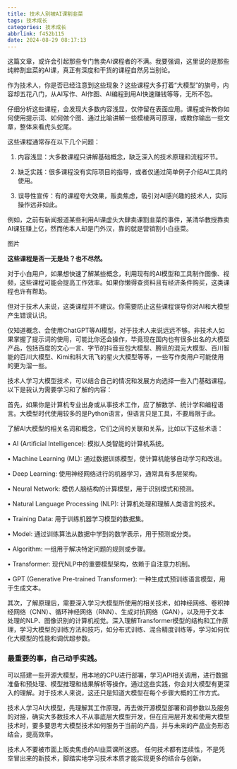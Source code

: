 ```yaml
---
title: 技术人别被AI课割韭菜
tags: 技术成长
categories: 技术成长
abbrlink: f452b115
date: 2024-08-29 08:17:13
---
```


这篇文章，或许会引起那些专门售卖AI课程者的不满。我要强调，这里说的是那些纯粹割韭菜的AI课，真正有深度和干货的课程自然另当别论。

作为技术人，你是否已经注意到这些现象？这些课程大多打着“大模型”的旗号，内容却五花八门，从AI写作、AI作图、AI编程到用AI快速赚钱等等，无所不包。

仔细分析这些课程，会发现大多数内容浅显，仅停留在表面应用。课程或许教你如何使用提示词、如何做个图、通过比喻讲解一些模棱两可原理，或教你输出一些文章，整体来看虎头蛇尾。

这些课程通常存在以下几个问题：

1. 内容浅显：大多数课程只讲解基础概念，缺乏深入的技术原理和流程环节。

2. 缺乏实践：很多课程没有实际项目的指导，或者仅通过简单例子介绍AI工具的使用。

3. 误导性宣传：有的课程夸大效果，贩卖焦虑，吸引对AI感兴趣的技术人，实际操作远非如此。

例如，之前有新闻报道某些利用AI课虚头大肆卖课割韭菜的事件，某清华教授靠卖AI课狂赚上亿，然而他本人却是门外汉，靠的就是营销割小白韭菜。

图片


**这些课程是否一无是处？也不尽然。**

对于小白用户，如果想快速了解某些概念，利用现有的AI模型和工具制作图像、视频，这些课程可能会提高工作效率。如果你懒得查资料且有经济条件购买，这类课程也许有帮助。

但对于技术人来说，这类课程并不建议。你需要防止这些课程误导你对AI和大模型产生错误认识。

仅知道概念、会使用ChatGPT等AI模型，对于技术人来说远远不够。非技术人如果掌握了提示词的使用，可能比你还会操作，毕竟现在国内也有很多出名的大模型产品，包括百度的文心一言、字节的抖音豆包大模型、腾讯的混元大模型、百川智能的百川大模型、Kimi和科大讯飞的星火大模型等等，一些写作类用户可能使用的更为溜一些。

技术人学习大模型技术，可以结合自己的情况和发展方向选择一些入门基础课程。以下是我认为需要学习和了解的内容：

首先，如果你是计算机专业出身或从事技术工作，应了解数学、统计学和编程语言。大模型时代使用较多的是Python语言，但语言只是工具，不要局限于此。

了解AI大模型的相关名词和概念，它们之间的关联和关系，比如以下这些术语：

• AI (Artificial Intelligence): 模拟人类智能的计算机系统。

• Machine Learning (ML): 通过数据训练模型，使计算机能够自动学习和改进。

• Deep Learning: 使用神经网络进行的机器学习，通常具有多层架构。

• Neural Network: 模仿人脑结构的计算模型，用于识别模式和预测。

• Natural Language Processing (NLP): 计算机处理和理解人类语言的技术。

• Training Data: 用于训练机器学习模型的数据集。

• Model: 通过训练算法从数据中学到的数学表示，用于预测或分类。

• Algorithm: 一组用于解决特定问题的规则或步骤。

• Transformer: 现代NLP中的重要模型架构，依赖于自注意力机制。

• GPT (Generative Pre-trained Transformer): 一种生成式预训练语言模型，用于生成文本。

其次，了解原理后，需要深入学习大模型所使用的相关技术，如神经网络、卷积神经网络（CNN）、循环神经网络（RNN）、生成对抗网络（GAN），以及用于文本处理的NLP、图像识别的计算机视觉。深入理解Transformer模型的结构和工作原理，学习大模型的训练方法和技巧，如分布式训练、混合精度训练等，学习如何优化大模型的性能和调优超参数。

### 最重要的事，自己动手实践。
可以搭建一些开源大模型，用本地的CPU进行部署，学习API相关调用，进行数据准备和预处理、模型推理和结果解析等操作。通过这些实践，你会对大模型有更深入的理解。对于技术人来说，这还只是知道大模型在每个步骤大概的工作方式。

技术人学习AI大模型，先理解其工作原理，再去做开源模型部署和调参数以及服务的对接，确实大多数技术人不从事底层大模型开发，但在应用层开发和使用大模型技术时，要多要思考大模型技术如何服务于当前的产品，并与未来的产品业务形态结合，提高效率。

技术人不要被市面上贩卖焦虑的AI韭菜课所迷惑。 任何技术都有连续性，不是凭空冒出来的新技术，脚踏实地学习技术本质才能实现更多的结合与创新。